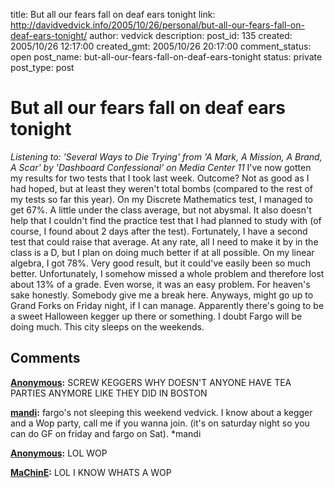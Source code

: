 title: But all our fears fall on deaf ears tonight
link: http://davidvedvick.info/2005/10/26/personal/but-all-our-fears-fall-on-deaf-ears-tonight/
author: vedvick
description: 
post_id: 135
created: 2005/10/26 12:17:00
created_gmt: 2005/10/26 20:17:00
comment_status: open
post_name: but-all-our-fears-fall-on-deaf-ears-tonight
status: private
post_type: post

# But all our fears fall on deaf ears tonight

_Listening to: 'Several Ways to Die Trying' from 'A Mark, A Mission, A Brand, A Scar' by 'Dashboard Confessional' on Media Center 11_ I've now gotten my results for two tests that I took last week. Outcome? Not as good as I had hoped, but at least they weren't total bombs (compared to the rest of my tests so far this year). On my Discrete Mathematics test, I managed to get 67%. A little under the class average, but not abysmal. It also doesn't help that I couldn't find the practice test that I had planned to study with (of course, I found about 2 days after the test). Fortunately, I have a second test that could raise that average. At any rate, all I need to make it by in the class is a D, but I plan on doing much better if at all possible. On my linear algebra, I got 78%. Very good result, but it could've easily been so much better. Unfortunately, I somehow missed a whole problem and therefore lost about 13% of a grade. Even worse, it was an easy problem. For heaven's sake honestly. Somebody give me a break here. Anyways, might go up to Grand Forks on Friday night, if I can manage. Apparently there's going to be a sweet Halloween kegger up there or something. I doubt Fargo will be doing much. This city sleeps on the weekends.

## Comments

**[Anonymous](#49 "2005-10-26 16:07:00"):** SCREW KEGGERS WHY DOESN'T ANYONE HAVE TEA PARTIES ANYMORE LIKE THEY DID IN BOSTON

**[mandi](#50 "2005-10-27 08:41:00"):** fargo's not sleeping this weekend vedvick. I know about a kegger and a Wop party, call me if you wanna join. (it's on saturday night so you can do GF on friday and fargo on Sat). *mandi

**[Anonymous](#51 "2005-10-28 00:49:00"):** LOL WOP

**[MaChinE](#52 "2005-10-28 12:28:00"):** LOL I KNOW WHATS A WOP

